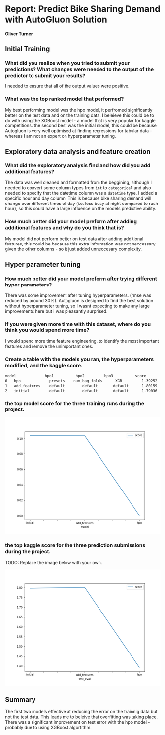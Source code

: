 # Report: Predict Bike Sharing Demand with AutoGluon Solution
#### Oliver Turner

## Initial Training
### What did you realize when you tried to submit your predictions? What changes were needed to the output of the predictor to submit your results?
I needed to ensure that all of the output values were positive.

### What was the top ranked model that performed?
My best performing model was the hpo model, it perfromed significantly better on the test data and on the training data. I beleieve this could be to do with using the XGBoost model - a model that is very popular for kaggle competitions.
the second best was the initial model, this could be because Autogluon is very well optimised at finding regressions for tabular data - whereas I am not an expert on hyperparameter tuning.

## Exploratory data analysis and feature creation
### What did the exploratory analysis find and how did you add additional features?
The data was well cleaned and formatted from the beggining, although I needed to convert some column types from `int` to `categorical` and also needed to specify that the datetime column was a `datetime` type.
I added a specific hour and day column. This is because bike sharing demand will change over different times of day (i.e. less busy at night compared to rush hour), so this could have a large influence on the models predictive ability.

### How much better did your model preform after adding additional features and why do you think that is?
My model did not perform better on test data after adding additional features, this could be because this extra information was not neccessary given the other columns - so it just added unneccesary complexity.

## Hyper parameter tuning
### How much better did your model preform after trying different hyper parameters?
There was some improvement after tuning hyperparameters. (rmse was reduced by around 30%).
Autogluon is designed to find the best solution without hyperparameter tuning, so I wasnt expecting to make any large improvements here but i was pleasantly surprised.

### If you were given more time with this dataset, where do you think you would spend more time?
I would spend more time feature engineering, to identify the most important features and remove the unimportant ones.

### Create a table with the models you ran, the hyperparameters modified, and the kaggle score.

    model	          hpo1	        hpo2	     hpo3	       score
    0	hpo	            presets	   num_bag_folds	  XGB 	      1.39252
    1	add_features	default	       default	     default	  1.80159
    2	initial	        default	       default	     default      1.79036



### the top model score for the three training runs during the project.

![model_train_score.png](img/model_train_score.png)

### the top kaggle score for the three prediction submissions during the project.

TODO: Replace the image below with your own.

![model_test_score.png](img/model_test_score.png)

## Summary
The first two models effective at reducing the error on the trainnig data but not the test data. This leads me to beleive that overfitting was taking place. There was a significant improvement on test error with the hpo model - probably due to using XGBoost algortithm.






